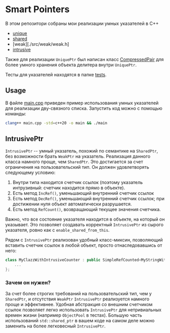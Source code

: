 # Smart Pointers

В этом репозитори собраны мои реализации умных указателей в C++
- [unique](./src/unique/unique.h)
- [shared](./src/shared/shared.h)
- [weak][./src/weak/weak.h]
- [intrusive](./src/intrusive/intrusive.h)

Также для реализации `UniquePtr` был написан класс [CompressedPair](./src/unique/compressed_pair.h) для более умного хранения объекта делитера внутри `UniquePtr`.

Тесты для указателей находятся в папке [tests](./tests).

## Usage
В файле [main.cpp](./main.cpp) приведен пример использования умных указателей для реализации дву-связного списка. Запустить код можно с помощью команды:
```bash
clang++ main.cpp -std=c++20 -o main && ./main
```

## IntrusivePtr
`IntrusivePtr` -- умный указатель, похожий по семантике на `SharedPtr`, без возможности брать `WeakPtr` на указатель.
Реализация данного класса намного проще, чем `SharedPtr`.
Это достигается за счет ограничения на пользовательский тип. Он должен удовлетворять следующему условию:
1. Внутри типа находится счетчик ссылок (поэтому указатель интрузивный: счетчик находится прямо в объекте).
1. Есть метод `IncRef()`, уменьшающий внутренний счетчик ссылок
1. Есть метод `DecRef()`, уменьшающий внутренний счетчик ссылок; при достижении нуля объект автоматически разрушается.
1. Есть метод `RefCount()`, возвращающий текущее значения счетчика.

Важно, что все состояние указателя находится в объекте, на который он указывает. Это позволяет создавать корректный `IntrusivePtr` из сырого указателя, ровно как с `enable_shared_from_this`.

Рядом с `IntrusivePtr` реализован удобный класс-миксин, позволяющий вставить счетчик ссылок в любой объект, просто отнаследовавшись от него:
```cpp
class MyClazzWithIntrusiveCounter : public SimpleRefCounted<MyStringWithIntrusiveCounter> {
    ...
};
```

### Зачем он нужен?
За счет более строгих требований на пользовательский тип, чем у `SharedPtr`, и отсутствия `WeakPtr` `IntrusivePtr` реализуется намного проще и эффективнее.
Удобная абстракция со внешним счетчиком ссылок позволяет легко использовать `IntrusivePtr` для нетривиальных времен жизни (например `ObjectPool` в тестах).
Большую часть использований `std::shared_ptr` в вашем коде на самом деле можно заменить на более легковесный `IntrusivePtr`.
